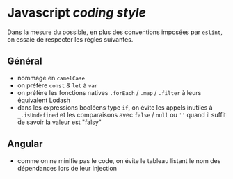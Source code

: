 # Javascript _coding style_

Dans la mesure du possible, en plus des conventions imposées par `eslint`, on essaie de respecter les règles suivantes.

## Général

- nommage en `camelCase`
- on préfère `const` & `let` à `var`
- on préfère les fonctions natives `.forEach` / `.map` / `.filter` à leurs équivalent Lodash
- dans les expressions booléens type `if`, on évite les appels inutiles à `_.isUndefined`
et les comparaisons avec `false` / `null` ou `''` quand il suffit de savoir la valeur est "falsy"

## Angular

- comme on ne minifie pas le code, on évite le tableau listant le nom des dépendances lors de leur injection
